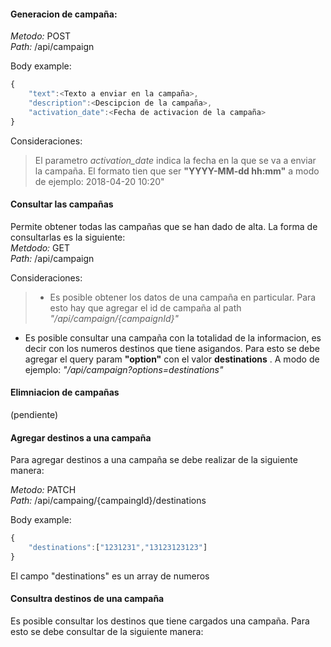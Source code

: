 
#### Generacion de campaña:  
*Metodo:* POST  
*Path:* /api/campaign  

Body example:
```javascript
{
	"text":<Texto a enviar en la campaña>,
	"description":<Descipcion de la campaña>,
	"activation_date":<Fecha de activacion de la campaña>
}
```
Consideraciones:
>  El parametro *activation_date* indica la fecha en la que se va a enviar la campaña. El formato tien que ser **"YYYY-MM-dd hh:mm"** a modo de ejemplo: 2018-04-20 10:20"

#### Consultar las campañas  
Permite obtener todas las campañas que se han dado de alta. La forma de consultarlas es la siguiente:  
*Metdodo:* GET  
*Path:* /api/campaign

Consideraciones:
> - Es posible obtener los datos de una campaña en particular. Para esto hay que agregar el id de campaña al path _"/api/campaign/{campaignId}"_  
- Es posible consultar una campaña con la totalidad de la informacion, es decir con los numeros destinos que tiene asigandos. Para esto se debe agregar el query param **"option"** con el valor **destinations** . A modo de ejemplo: _"/api/campaign?options=destinations"_

#### Elimniacion de campañas ####
(pendiente)

#### Agregar destinos a una campaña ####  
Para agregar destinos a una campaña se debe realizar de la siguiente manera:  

*Metodo:* PATCH  
*Path:* /api/campaing/{campaingId}/destinations  

Body example:
```javascript
{
	"destinations":["1231231","13123123123"]
}
```
El campo "destinations" es un array de numeros

#### Consultra destinos de una campaña ####
Es posible consultar los destinos que tiene cargados una campaña. Para esto se debe consultar de la siguiente manera:
